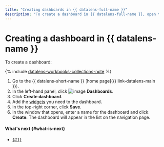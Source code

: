 ```yaml
---
title: "Creating dashboards in {{ datalens-full-name }}"
description: "To create a dashboard in {{ datalens-full-name }}, open the service home page and click Create dashboard. In the window that opens, enter a name for the dashboard. The dashboard will appear in the list on the navigation page."
---
```


# Creating a dashboard in {{ datalens-name }}

To create a dashboard:



{% include [datalens-workbooks-collections-note](../../../_includes/datalens/operations/datalens-workbooks-collections-note.md) %}


1. Go to the {{ datalens-short-name }} [home page]({{ link-datalens-main }}).
1. In the left-hand panel, click ![image](../../../_assets/console-icons/layout-cells-large.svg) **Dashboards**.
1. Click **Create dashboard**.
1. Add the [widgets](../../dashboard/widget.md) you need to the dashboard.
1. In the top-right corner, click **Save**.
1. In the window that opens, enter a name for the dashboard and click **Create**. The dashboard will appear in the list on the navigation page.



#### What's next {#what-is-next}

* [{#T}](add-chart.md)
